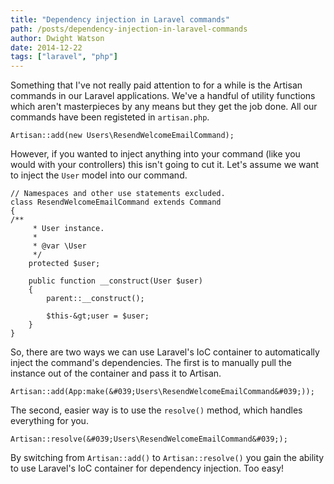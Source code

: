 ```yaml
---
title: "Dependency injection in Laravel commands"
path: /posts/dependency-injection-in-laravel-commands
author: Dwight Watson
date: 2014-12-22
tags: ["laravel", "php"]
---
```


Something that I&#039;ve not really paid attention to for a while is the Artisan commands in our Laravel applications. We&#039;ve a handful of utility functions which aren&#039;t masterpieces by any means but they get the job done. All our commands have been registeted in `artisan.php`.

    Artisan::add(new Users\ResendWelcomeEmailCommand);

However, if you wanted to inject anything into your command (like you would with your controllers) this isn&#039;t going to cut it. Let&#039;s assume we want to inject the `User` model into our command.

    // Namespaces and other use statements excluded.
    class ResendWelcomeEmailCommand extends Command
    {
	/**
         * User instance.
         *
         * @var \User
         */
        protected $user;

        public function __construct(User $user)
        {
            parent::__construct();

            $this-&gt;user = $user;
        }
    }

So, there are two ways we can use Laravel&#039;s IoC container to automatically inject the command&#039;s dependencies. The first is to manually pull the instance out of the container and pass it to Artisan.

    Artisan::add(App:make(&#039;Users\ResendWelcomeEmailCommand&#039;));

The second, easier way is to use the `resolve()` method, which handles everything for you.

    Artisan::resolve(&#039;Users\ResendWelcomeEmailCommand&#039;);

By switching from `Artisan::add()` to `Artisan::resolve()` you gain the ability to use Laravel&#039;s IoC container for dependency injection. Too easy!
